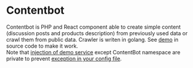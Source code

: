 # Contentbot
Contentbot is PHP and React component able to create simple content (discussion posts and products description) from previously used data or crawl them from public data. Crawler is writen in golang. See [demo](https://github.com/landrisek/contentbot/tree/master/demo) in source code to make it work.<br> Note that [injection of demo service](https://github.com/landrisek/contentbot/tree/master/demo) except ContentBot namespace are private to prevent [exception in your config file](https://api.nette.org/2.4/source-DI.Extensions.InjectExtension.php.html#48).